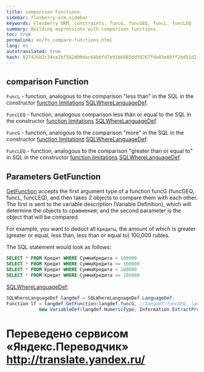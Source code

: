 ```yaml
--- 
title: comparison Functions 
sidebar: flexberry-orm_sidebar 
keywords: Flexberry ORM, constraints, funcG, funcGEQ, funcL, funcLEQ 
summary: Building expressions with comparison functions 
toc: true 
permalink: en/fo_compare-functions.html 
lang: en 
autotranslated: true 
hash: 027426b2c34ce2bf562d00dac64bbfd7e91b6865dd59267fda83e88ff2bd51d2 
--- 
```


## comparison Function 
`FuncL` - function, analogous to the comparison "less than" in the SQL in the constructor [function limitations](fo_limit-function.html) [SQLWhereLanguageDef](fo_function-list.html). 

`FuncLEQ` - function, analogous comparison less than or equal to the SQL in the constructor [function limitations](fo_limit-function.html) [SQLWhereLanguageDef](fo_function-list.html). 

`FuncG` - function, analogous to the comparison "more" in the SQL in the constructor [function limitations](fo_limit-function.html) [SQLWhereLanguageDef](fo_function-list.html). 

`FuncLEQ` - function, analogous to the comparison "greater than or equal to" in SQL in the constructor [function limitations](fo_limit-function.html) [SQLWhereLanguageDef](fo_function-list.html). 

## Parameters GetFunction 

[GetFunction](fo_function-list.html) accepts the first argument type of a function funcG (funcGEQ, funcL, funcLEQ), and then takes 2 objects to compare them with each other. The first is sent to the variable description (Variable Definition), which will determine the objects to сравнения; and the second parameter is the object that will be compared. 

For example, you want to deduct all `Кредиты`, the amount of which is greater (greater or equal, less than, less than or equal to) 100,000 rubles. 

The SQL statement would look as follows: 

```sql
SELECT * FROM Кредит WHERE СуммаКредита > 100000
SELECT * FROM Кредит WHERE СуммаКредита >= 100000
SELECT * FROM Кредит WHERE СуммаКредита < 100000
SELECT * FROM Кредит WHERE СуммаКредита <= 100000
``` 

[SQLWhereLanguageDef](fo_function-list.html): 

```csharp
SQLWhereLanguageDef langdef = SQLWhereLanguageDef.LanguageDef;
Function lf = langdef.GetFunction(langdef.funcG, //langdef.funcGEQ, langdef.funcL, langdef.funcLEQ 
			new VariableDef(langdef.NumericType, Information.ExtractPropertyPath<Кредит>(x => x.СуммаКредита)), 100000);
``` 



 # Переведено сервисом «Яндекс.Переводчик» http://translate.yandex.ru/